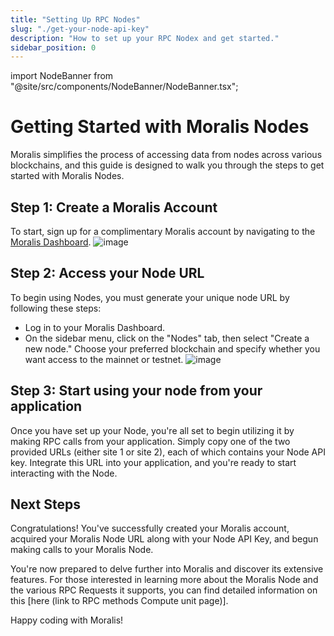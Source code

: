 ```yaml
---
title: "Setting Up RPC Nodes"
slug: "./get-your-node-api-key"
description: "How to set up your RPC Nodex and get started."
sidebar_position: 0
---
```


import NodeBanner from "@site/src/components/NodeBanner/NodeBanner.tsx";

<NodeBanner />

# Getting Started with Moralis Nodes

Moralis simplifies the process of accessing data from nodes across various blockchains, and this guide is designed to walk you through the steps to get started with Moralis Nodes.

## Step 1: Create a Moralis Account

To start, sign up for a complimentary Moralis account by navigating to the [Moralis Dashboard](https://admin.moralis.io/).
![image](https://github.com/MoralisWeb3/docs/assets/15834299/3d1c58e5-e084-41c0-8e9a-0a548935a64a)


## Step 2: Access your Node URL

To begin using Nodes, you must generate your unique node URL by following these steps:

- Log in to your Moralis Dashboard.
- On the sidebar menu, click on the "Nodes" tab, then select "Create a new node." Choose your preferred blockchain and specify whether you want access to the mainnet or testnet.
![image](https://github.com/MoralisWeb3/docs/assets/15834299/eb489c87-64d5-459d-ab1e-4cd9422e0f46)

## Step 3: Start using your node from your application

Once you have set up your Node, you're all set to begin utilizing it by making RPC calls from your application. Simply copy one of the two provided URLs (either site 1 or site 2), each of which contains your Node API key. Integrate this URL into your application, and you're ready to start interacting with the Node.

## Next Steps

Congratulations! You've successfully created your Moralis account, acquired your Moralis Node URL along with your Node API Key, and begun making calls to your Moralis Node.

You're now prepared to delve further into Moralis and discover its extensive features. For those interested in learning more about the Moralis Node and the various RPC Requests it supports, you can find detailed information on this [here (link to RPC methods Compute unit page)].

Happy coding with Moralis!
